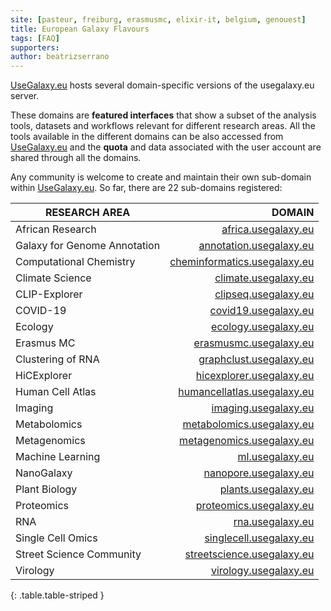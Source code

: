 ```yaml
---
site: [pasteur, freiburg, erasmusmc, elixir-it, belgium, genouest]
title: European Galaxy Flavours
tags: [FAQ]
supporters:
author: beatrizserrano
---
```


[UseGalaxy.eu](https://usegalaxy.eu/) hosts several domain-specific versions of the usegalaxy.eu server. 

These domains are __featured interfaces__ that show a subset of the analysis tools, datasets and workflows relevant for different research areas. All the tools available in the different domains can be also accessed from [UseGalaxy.eu](usegalaxy.eu) and the __quota__ and data associated with the user account are shared through all the domains.

Any community is welcome to create and maintain their own sub-domain within [UseGalaxy.eu](https://usegalaxy.eu/). So far, there are 22 sub-domains registered:

 RESEARCH AREA |  DOMAIN 
-------------- | --------: 
African Research | [africa.usegalaxy.eu](https://africa.usegalaxy.eu)
Galaxy for Genome Annotation | [annotation.usegalaxy.eu](https://annotation.usegalaxy.eu)
Computational Chemistry | [cheminformatics.usegalaxy.eu](https://cheminformatics.usegalaxy.eu)
Climate Science | [climate.usegalaxy.eu](https://climate.usegalaxy.eu)
CLIP-Explorer | [clipseq.usegalaxy.eu](https://clipseq.usegalaxy.eu)
COVID-19 | [covid19.usegalaxy.eu](https://covid19.usegalaxy.eu)
Ecology | [ecology.usegalaxy.eu](https://ecology.usegalaxy.eu)
Erasmus MC | [erasmusmc.usegalaxy.eu](https://erasmusmc.usegalaxy.eu)
Clustering of RNA | [graphclust.usegalaxy.eu](https://graphclust.usegalaxy.eu)
HiCExplorer | [hicexplorer.usegalaxy.eu](https://hicexplorer.usegalaxy.eu)
Human Cell Atlas | [humancellatlas.usegalaxy.eu](https://humancellatlas.usegalaxy.eu)
Imaging | [imaging.usegalaxy.eu](https://imaging.usegalaxy.eu)
Metabolomics | [metabolomics.usegalaxy.eu](https://metabolomics.usegalaxy.eu)
Metagenomics | [metagenomics.usegalaxy.eu](https://metagenomics.usegalaxy.eu)
Machine Learning | [ml.usegalaxy.eu](https://ml.usegalaxy.eu)
NanoGalaxy | [nanopore.usegalaxy.eu](https://nanopore.usegalaxy.eu)
Plant Biology | [plants.usegalaxy.eu](https://plants.usegalaxy.eu)
Proteomics | [proteomics.usegalaxy.eu](https://proteomics.usegalaxy.eu)
RNA | [rna.usegalaxy.eu](https://rna.usegalaxy.eu)
Single Cell Omics | [singlecell.usegalaxy.eu](https://singlecell.usegalaxy.eu)
Street Science Community | [streetscience.usegalaxy.eu](https://streetscience.usegalaxy.eu)
Virology | [virology.usegalaxy.eu](https://virology.usegalaxy.eu)
{: .table.table-striped }


